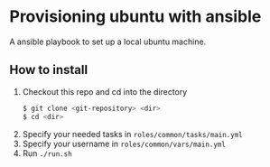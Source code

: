 # Provisioning ubuntu with ansible

A ansible playbook to set up a local ubuntu machine.

## How to install

1. Checkout this repo and cd into the directory
    ```bash
    $ git clone <git-repository> <dir>
    $ cd <dir> 
    ```
2. Specify your needed tasks in `roles/common/tasks/main.yml`
3. Specify your username in `roles/common/vars/main.yml`
4. Run `./run.sh`